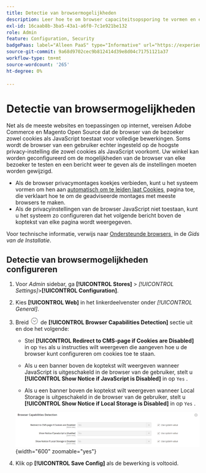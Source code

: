```yaml
---
title: Detectie van browsermogelijkheden
description: Leer hoe te om browser capaciteitsopsporing te vormen en een bericht te tonen als de browser van de klant montages moeten worden veranderd.
exl-id: 16caab8b-3ba5-43a1-a6f0-7c1e921be132
role: Admin
feature: Configuration, Security
badgePaas: label="Alleen PaaS" type="Informative" url="https://experienceleague.adobe.com/nl/docs/commerce/user-guides/product-solutions" tooltip="Is alleen van toepassing op Adobe Commerce op Cloud-projecten (door Adobe beheerde PaaS-infrastructuur) en op projecten in het veld."
source-git-commit: 9a68d9702cec9b812414d39e8d04c71751121a37
workflow-type: tm+mt
source-wordcount: '265'
ht-degree: 0%

---
```


# Detectie van browsermogelijkheden

Net als de meeste websites en toepassingen op internet, vereisen Adobe Commerce en Magento Open Source dat de browser van de bezoeker zowel cookies als JavaScript toestaat voor volledige bewerkingen. Soms wordt de browser van een gebruiker echter ingesteld op de hoogste privacy-instelling die zowel cookies als JavaScript voorkomt. Uw winkel kan worden geconfigureerd om de mogelijkheden van de browser van elke bezoeker te testen en een bericht weer te geven als de instellingen moeten worden gewijzigd.

- Als de browser privacymontages koekjes verbieden, kunt u het systeem vormen om hen aan [&#x200B; automatisch om te leiden laat Cookies &#x200B;](../content-design/pages.md#enable-cookies) pagina toe, die verklaart hoe te om de geadviseerde montages met meeste browsers te maken.
- Als de privacyinstellingen van de browser JavaScript niet toestaan, kunt u het systeem zo configureren dat het volgende bericht boven de koptekst van elke pagina wordt weergegeven.

Voor technische informatie, verwijs naar [&#x200B; Ondersteunde browsers &#x200B;](https://experienceleague.adobe.com/docs/commerce-operations/installation-guide/system-requirements.html?lang=nl-NL#supported-browsers) in de _Gids van de Installatie_.

## Detectie van browsermogelijkheden configureren

1. Voor _Admin_ sidebar, ga **[!UICONTROL Stores]** > _[!UICONTROL Settings]_>**[!UICONTROL Configuration]**.

1. Kies **[!UICONTROL Web]** in het linkerdeelvenster onder _[!UICONTROL General]_.

1. Breid ![&#x200B; selecteur van de Uitbreiding &#x200B;](../assets/icon-display-expand.png) de **[!UICONTROL Browser Capabilities Detection]** sectie uit en doe het volgende:

   - Stel **[!UICONTROL Redirect to CMS-page if Cookies are Disabled]** in op `Yes` als u instructies wilt weergeven die aangeven hoe u de browser kunt configureren om cookies toe te staan.

   - Als u een banner boven de koptekst wilt weergeven wanneer JavaScript is uitgeschakeld in de browser van de gebruiker, stelt u **[!UICONTROL Show Notice if JavaScript is Disabled]** in op `Yes` .

   - Als u een banner boven de koptekst wilt weergeven wanneer Local Storage is uitgeschakeld in de browser van de gebruiker, stelt u **[!UICONTROL Show Notice if Local Storage is Disabled]** in op `Yes` .

   ![&#x200B; Algemene configuratie - de opsporing van de mogelijkheden van Webbrowser &#x200B;](../configuration-reference/general/assets/web-browser-capabilities-detection.png){width="600" zoomable="yes"}

1. Klik op **[!UICONTROL Save Config]** als de bewerking is voltooid.
